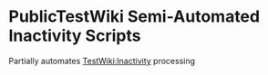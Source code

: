 # PublicTestWiki Semi-Automated Inactivity Scripts
Partially automates [TestWiki:Inactivity](https://publictestwiki.com/wiki/TestWiki:Inactivity) processing
